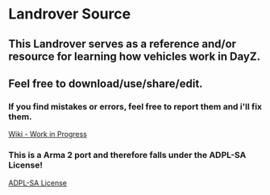 # Landrover Source
## This Landrover serves as a reference and/or resource for learning how vehicles work in DayZ.
## Feel free to download/use/share/edit.

### If you find mistakes or errors, feel free to report them and i'll fix them.

[Wiki - Work in Progress](https://github.com/Tyson89/Landrover/wiki)

### This is a Arma 2 port and therefore falls under the ADPL-SA License!

[ADPL-SA License](https://www.bohemia.net/community/licenses/arma-and-dayz-public-license-share-alike-adpl-sa)

